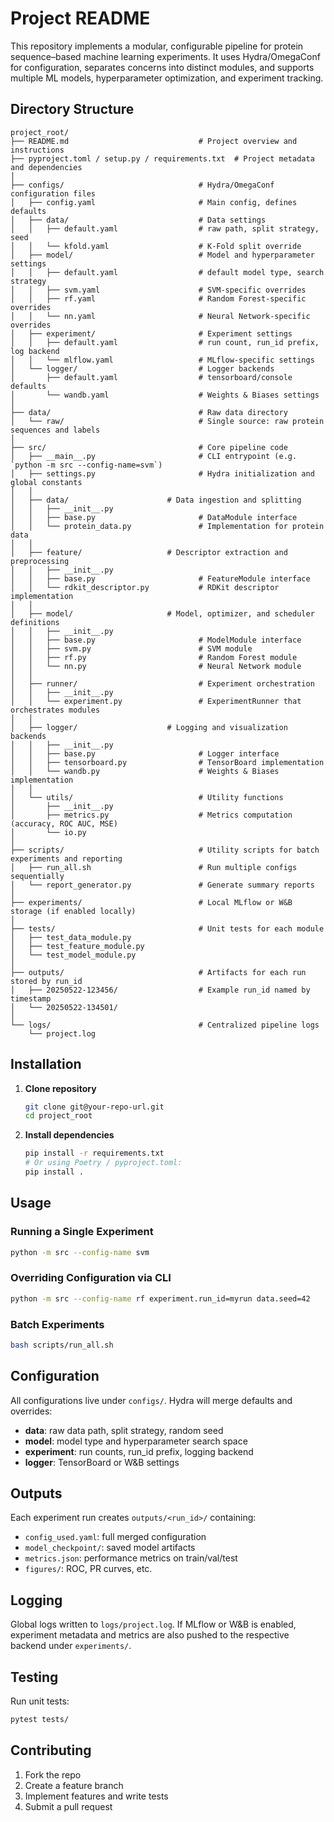 # Project README

This repository implements a modular, configurable pipeline for protein sequence–based machine learning experiments. It uses Hydra/OmegaConf for configuration, separates concerns into distinct modules, and supports multiple ML models, hyperparameter optimization, and experiment tracking.

## Directory Structure

```text
project_root/
├── README.md                             # Project overview and instructions
├── pyproject.toml / setup.py / requirements.txt  # Project metadata and dependencies
│
├── configs/                              # Hydra/OmegaConf configuration files
│   ├── config.yaml                       # Main config, defines defaults
│   ├── data/                             # Data settings
│   │   ├── default.yaml                  # raw path, split strategy, seed
│   │   └── kfold.yaml                    # K‑Fold split override
│   ├── model/                            # Model and hyperparameter settings
│   │   ├── default.yaml                  # default model type, search strategy
│   │   ├── svm.yaml                      # SVM-specific overrides
│   │   ├── rf.yaml                       # Random Forest-specific overrides
│   │   └── nn.yaml                       # Neural Network-specific overrides
│   ├── experiment/                       # Experiment settings
│   │   ├── default.yaml                  # run count, run_id prefix, log backend
│   │   └── mlflow.yaml                   # MLflow-specific settings
│   └── logger/                           # Logger backends
│       ├── default.yaml                  # tensorboard/console defaults
│       └── wandb.yaml                    # Weights & Biases settings
│
├── data/                                 # Raw data directory
│   └── raw/                              # Single source: raw protein sequences and labels
│
├── src/                                  # Core pipeline code
│   ├── __main__.py                       # CLI entrypoint (e.g. `python -m src --config-name=svm`)
│   ├── settings.py                       # Hydra initialization and global constants
│   │
│   ├── data/                      # Data ingestion and splitting
│   │   ├── __init__.py
│   │   ├── base.py                       # DataModule interface
│   │   └── protein_data.py               # Implementation for protein data
│   │
│   ├── feature/                   # Descriptor extraction and preprocessing
│   │   ├── __init__.py
│   │   ├── base.py                       # FeatureModule interface
│   │   └── rdkit_descriptor.py           # RDKit descriptor implementation
│   │
│   ├── model/                     # Model, optimizer, and scheduler definitions
│   │   ├── __init__.py
│   │   ├── base.py                       # ModelModule interface
│   │   ├── svm.py                        # SVM module
│   │   ├── rf.py                         # Random Forest module
│   │   └── nn.py                         # Neural Network module
│   │
│   ├── runner/                           # Experiment orchestration
│   │   ├── __init__.py
│   │   └── experiment.py                 # ExperimentRunner that orchestrates modules
│   │
│   ├── logger/                    # Logging and visualization backends
│   │   ├── __init__.py
│   │   ├── base.py                       # Logger interface
│   │   ├── tensorboard.py                # TensorBoard implementation
│   │   └── wandb.py                      # Weights & Biases implementation
│   │
│   └── utils/                            # Utility functions
│       ├── __init__.py
│       ├── metrics.py                    # Metrics computation (accuracy, ROC AUC, MSE)
│       └── io.py     
│
├── scripts/                              # Utility scripts for batch experiments and reporting
│   ├── run_all.sh                        # Run multiple configs sequentially
│   └── report_generator.py               # Generate summary reports
│
├── experiments/                          # Local MLflow or W&B storage (if enabled locally)
│
├── tests/                                # Unit tests for each module
│   ├── test_data_module.py
│   ├── test_feature_module.py
│   └── test_model_module.py
│
├── outputs/                              # Artifacts for each run stored by run_id
│   ├── 20250522-123456/                  # Example run_id named by timestamp
│   └── 20250522-134501/
│
└── logs/                                 # Centralized pipeline logs
    └── project.log
````

## Installation

1. **Clone repository**

   ```bash
   git clone git@your-repo-url.git
   cd project_root
   ```

2. **Install dependencies**

   ```bash
   pip install -r requirements.txt
   # Or using Poetry / pyproject.toml:
   pip install .
   ```

## Usage

### Running a Single Experiment

```bash
python -m src --config-name svm
```

### Overriding Configuration via CLI

```bash
python -m src --config-name rf experiment.run_id=myrun data.seed=42
```

### Batch Experiments

```bash
bash scripts/run_all.sh
```

## Configuration

All configurations live under `configs/`. Hydra will merge defaults and overrides:

* **data**: raw data path, split strategy, random seed
* **model**: model type and hyperparameter search space
* **experiment**: run counts, run\_id prefix, logging backend
* **logger**: TensorBoard or W\&B settings

## Outputs

Each experiment run creates `outputs/<run_id>/` containing:

* `config_used.yaml`: full merged configuration
* `model_checkpoint/`: saved model artifacts
* `metrics.json`: performance metrics on train/val/test
* `figures/`: ROC, PR curves, etc.

## Logging

Global logs written to `logs/project.log`. If MLflow or W\&B is enabled, experiment metadata and metrics are also pushed to the respective backend under `experiments/`.

## Testing

Run unit tests:

```bash
pytest tests/
```

## Contributing

1. Fork the repo
2. Create a feature branch
3. Implement features and write tests
4. Submit a pull request

